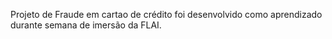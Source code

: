Projeto de Fraude em cartao de crédito foi desenvolvido como aprendizado durante  semana de imersão da FLAI.
